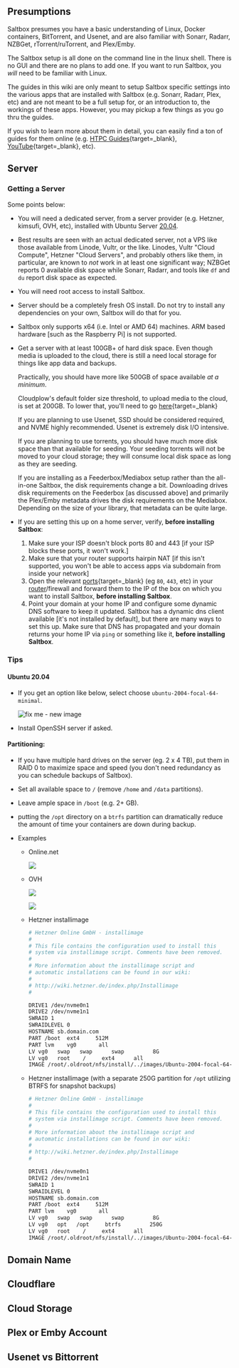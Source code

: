 ## Presumptions
Saltbox presumes you have a basic understanding of Linux, Docker containers, BitTorrent, and Usenet, and are also familiar with Sonarr, Radarr, NZBGet, rTorrent/ruTorrent, and Plex/Emby.

The Saltbox setup is all done on the command line in the linux shell.  There is no GUI and there are no plans to add one.  If you want to run Saltbox, you *will* need to be familiar with Linux.

The guides in this wiki are only meant to setup Saltbox specific settings into the various apps that are installed with Saltbox (e.g. Sonarr, Radarr, Plex, etc) and are not meant to be a full setup for, or an introduction to, the workings of these apps. However, you may pickup a few things as you go thru the guides. 

If you wish to learn more about them in detail, you can easily find a ton of guides for them online (e.g. [HTPC Guides](https://www.htpcguides.com){target=_blank}, [YouTube](https://www.youtube.com){target=_blank}, etc).

## Server
### Getting a Server

Some points below:

- You will need a dedicated server, from a server provider (e.g. Hetzner, kimsufi, OVH, etc), installed with Ubuntu Server [20.04](https://releases.ubuntu.com/20.04/).

- Best results are seen with an actual dedicated server, not a VPS like those available from Linode, Vultr, or the like.  Linodes, Vultr "Cloud Compute", Hetzner "Cloud Servers", and probably others like them, in particular, are known to _not_ work in at least one significant way; NZBGet reports 0 available disk space while Sonarr, Radarr, and tools like `df` and `du` report disk space as expected.

- You will need root access to install Saltbox.

- Server should be a completely fresh OS install. Do not try to install any dependencies on your own, Saltbox will do that for you. 

- Saltbox only supports x64 (i.e. Intel or AMD 64) machines. ARM based hardware [such as the Raspberry Pi] is not supported.

- Get a server with at least 100GB+ of hard disk space. Even though media is uploaded to the cloud, there is still a need local storage for things like app data and backups. 

  Practically, you should have more like 500GB of space available _at a minimum_.

  Cloudplow's default folder size threshold, to upload media to the cloud, is set at 200GB. To lower that, you'll need to go [here](../../apps/cloudplow.md){target=_blank}

  If you are planning to use Usenet, SSD should be considered required, and NVME highly recommended.  Usenet is extremely disk I/O intensive.

  If you are planning to use torrents, you should have much more disk space than that available for seeding.  Your seeding torrents will not be moved to your cloud storage; they will consume local disk space as long as they are seeding. 

  If you are installing as a Feederbox/Mediabox setup rather than the all-in-one Saltbox, the disk requirements change a bit. Downloading drives disk requirements on the Feederbox [as discussed above] and primarily the Plex/Emby metadata drives the disk requirements on the Mediabox.  Depending on the size of your library, that metadata can be quite large.

-  If you are setting this up on a home server, verify, **before installing Saltbox**:
   1. Make sure your ISP doesn't block ports 80 and 443 [if your ISP blocks these ports, it won't work.]
   1. Make sure that your router supports hairpin NAT [if this isn't supported, you won't be able to access apps via subdomain from inside your network]
   1. Open the relevant [ports](../../reference/ports.md){target=_blank} (eg `80`, `443`, etc) in your [router](https://portforward.com/router.htm)/firewall and forward them to the IP of the box on which you want to install Saltbox, **before installing Saltbox**.
   1. Point your domain at your home IP and configure some dynamic DNS software to keep it updated.  Saltbox has a dynamic dns client available [it's not installed by default], but there are many ways to set this up.  Make sure that DNS has propagated and your domain returns your home IP via `ping` or something like it, **before installing Saltbox**.

### Tips

#### Ubuntu 20.04

- If you get an option like below, select choose `ubuntu-2004-focal-64-minimal`.

  ![fix me - new image](https://i.imgur.com/DcZAAWM.png)

- Install OpenSSH server if asked. 

#### Partitioning:
- If you have multiple hard drives on the server (eg. 2 x 4 TB), put them in RAID 0 to maximize space and speed (you don't need redundancy as you can schedule backups of Saltbox).

- Set all available space to `/` (remove `/home` and `/data` partitions).

- Leave ample space in `/boot` (e.g. 2+ GB).

- putting the `/opt` directory on a `btrfs` partition can dramatically reduce the amount of time your containers are down during backup.

- Examples

   - Online.net

     ![](../../images/online-net-partitioning.png)

   - OVH

     ![](../../images/ovh-partitioning.png)

     ![](../../images/ovh-partitioning2.png)

   - Hetzner installimage
     ``` bash
     # Hetzner Online GmbH - installimage
     #
     # This file contains the configuration used to install this
     # system via installimage script. Comments have been removed.
     #
     # More information about the installimage script and
     # automatic installations can be found in our wiki:
     #
     # http://wiki.hetzner.de/index.php/Installimage
     #
     
     DRIVE1 /dev/nvme0n1
     DRIVE2 /dev/nvme1n1
     SWRAID 1
     SWRAIDLEVEL 0
     HOSTNAME sb.domain.com
     PART /boot  ext4     512M
     PART lvm    vg0       all
     LV vg0   swap   swap      swap         8G
     LV vg0   root    /     ext4      all
     IMAGE /root/.oldroot/nfs/install/../images/Ubuntu-2004-focal-64-minimal.tar.gz
     ```

   - Hetzner installimage (with a separate 250G partition for `/opt` utilizing BTRFS for snapshot backups)

     ``` bash
     # Hetzner Online GmbH - installimage
     #
     # This file contains the configuration used to install this
     # system via installimage script. Comments have been removed.
     #
     # More information about the installimage script and
     # automatic installations can be found in our wiki:
     #
     # http://wiki.hetzner.de/index.php/Installimage
     #
     
     DRIVE1 /dev/nvme0n1
     DRIVE2 /dev/nvme1n1
     SWRAID 1
     SWRAIDLEVEL 0
     HOSTNAME sb.domain.com
     PART /boot  ext4     512M
     PART lvm    vg0       all
     LV vg0   swap   swap      swap         8G
     LV vg0   opt   /opt     btrfs         250G
     LV vg0   root    /     ext4      all
     IMAGE /root/.oldroot/nfs/install/../images/Ubuntu-2004-focal-64-minimal.tar.gz
     ```


## Domain Name

## Cloudflare

## Cloud Storage

## Plex or Emby Account

## Usenet vs Bittorrent

